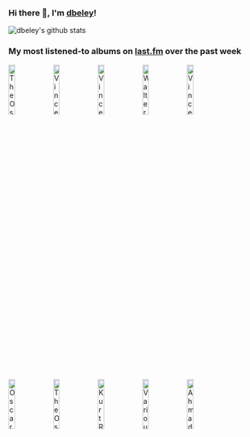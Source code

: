 ### Hi there 👋, I'm [dbeley](https://dbeley.ovh/en)!

![dbeley's github stats](https://github-readme-stats.vercel.app/api?username=dbeley)

### My most listened-to albums on [last.fm](https://www.last.fm/user/d_beley) over the past week

[<img src='https://lastfm.freetls.fastly.net/i/u/300x300/30b0db96c46a3aebe7a0a968b532c306.jpg' width='16%' height='16%' alt='The Oscar Peterson Trio - Night Train'>](https://www.last.fm/music/the%2boscar%2bpeterson%2btrio/night%2btrain)&nbsp;
[<img src='https://lastfm.freetls.fastly.net/i/u/300x300/914105990e144a0882133a6af172a079.png' width='16%' height='16%' alt='Vince Guaraldi - Vince Guaraldi and the Lost Cues from the Charlie Brown Television Specials'>](https://www.last.fm/music/vince%2bguaraldi/vince%2bguaraldi%2band%2bthe%2blost%2bcues%2bfrom%2bthe%2bcharlie%2bbrown%2btelevision%2bspecials)&nbsp;
[<img src='https://lastfm.freetls.fastly.net/i/u/300x300/a89f108350df46859bdf3e51ba167244.jpg' width='16%' height='16%' alt='Vince Guaraldi Trio - The Charlie Brown Suite and Other Favorites'>](https://www.last.fm/music/vince%2bguaraldi%2btrio/the%2bcharlie%2bbrown%2bsuite%2band%2bother%2bfavorites)&nbsp;
[<img src='https://lastfm.freetls.fastly.net/i/u/300x300/ea2f03957a5bcd480eb599cb029cf81c.png' width='16%' height='16%' alt='Walter Smith III - return to casual'>](https://www.last.fm/music/walter%2bsmith%2biii/return%2bto%2bcasual)&nbsp;
[<img src='https://lastfm.freetls.fastly.net/i/u/300x300/dbb45f46c1ce46b9abcc4bb1a386fc3d.jpg' width='16%' height='16%' alt='Vince Guaraldi - Vince Guaraldi and the Lost Cues From the Charlie Brown Television Specials, Volume 2'>](https://www.last.fm/music/vince%2bguaraldi/vince%2bguaraldi%2band%2bthe%2blost%2bcues%2bfrom%2bthe%2bcharlie%2bbrown%2btelevision%2bspecials%252c%2bvolume%2b2)&nbsp;
<br>
[<img src='https://lastfm.freetls.fastly.net/i/u/300x300/4af8b42df258be4231f001674f0b6b43.jpg' width='16%' height='16%' alt='Oscar Peterson - The Complete Songbooks'>](https://www.last.fm/music/oscar%2bpeterson/the%2bcomplete%2bsongbooks)&nbsp;
[<img src='https://lastfm.freetls.fastly.net/i/u/300x300/7b08bab570754d3abbc1c088968442f7.jpg' width='16%' height='16%' alt='The Oscar Peterson Trio - We Get Requests'>](https://www.last.fm/music/the%2boscar%2bpeterson%2btrio/we%2bget%2brequests)&nbsp;
[<img src='https://lastfm.freetls.fastly.net/i/u/300x300/f37e5a7ff8cb43f79ae44c335e400bf5.jpg' width='16%' height='16%' alt='Kurt Rosenwinkel - The Next Step'>](https://www.last.fm/music/kurt%2brosenwinkel/the%2bnext%2bstep)&nbsp;
[<img src='https://lastfm.freetls.fastly.net/i/u/300x300/c50f3f4d9a98a3db6929ba54bcb00453.jpg' width='16%' height='16%' alt='Various Artists - Ken Burns Jazz: The Story of Americas Music'>](https://www.last.fm/music/various%2bartists/ken%2bburns%2bjazz%253a%2bthe%2bstory%2bof%2bamerica%2527s%2bmusic)&nbsp;
[<img src='https://lastfm.freetls.fastly.net/i/u/300x300/28bbf7dd157e437ac37bce1b8bc8dea9.jpg' width='16%' height='16%' alt='Ahmad Jamal - The Legendary Okeh & Epic Recordings'>](https://www.last.fm/music/ahmad%2bjamal/the%2blegendary%2bokeh%2b%2526%2bepic%2brecordings)&nbsp;
<br>
